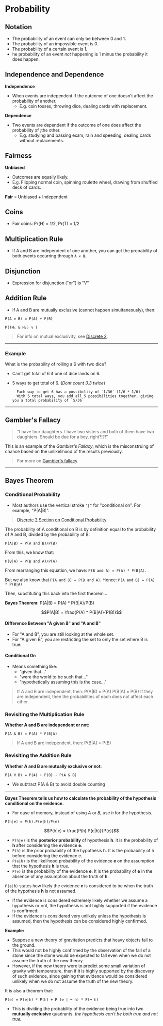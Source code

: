 # Probability

## Notation

- The probability of an event can only be between 0 and 1.
- The probability of an impossible event is 0.
- The probability of a certain event is 1.
- he probability of an event *not* happening is 1 minus the probability it does happen.

## Independence and Dependence

**Independence**

- When events are independent if the outcome of one doesn't affect the probability of another.
	- E.g. coin tosses, throwing dice, dealing cards with replacement.

**Dependence**

- Two events are dependent if the outcome of one does affect the probability of ;the other.
	- E.g. studying and passing exam, rain and speeding, dealing cards without replacements.
## Fairness

**Unbiased**

- Outcomes are equally likely.
- E.g. Flipping normal coin, spinning roulette wheel, drawing from shuffled deck of cards.

**Fair** = Unbiased + Independent

## Coins

- Fair coins: Pr(H) = 1/2, Pr(T) = 1/2

## Multiplication Rule
- If A and B are independent of one another, you can get the probability of both events occurring through `A ✕ B`.
## Disjunction
- Expression for disjunction ("or") is "V"

## Addition Rule
- If A and B are mutually exclusive (cannot happen simultaneously), then:

`P(A v B) = P(A) + P(B)`

`P((H₁ & H₂) v )`

> For info on mutual exclusivity, see [Discrete 2](../discrete-2/discrete-2#mutually-exclusive).

---

### Example

What is the probability of rolling a 6 with two dice?
- Can't get total of 6 if one of dice lands on 6.
- 5 ways to get total of 6. (*Dont count 3,3 twice*)

		Each way to get 6 has a possibility of `1/36` (1/6 * 1/6)
		With 5 total ways, you add all 5 possibilities together, giving you a total probability of `5/36`

---

## Gambler's Fallacy

> "I have four daughters. I have two sisters and both of them have two daughters. Should be due for a boy, right?!?!"

This is an example of the *Gambler's Fallacy*, which is the misconstruing of chance based on the unlikelihood of the results previously.

> For more on [Gambler's fallacy](../cog-sci/10-the-rational-mind#Gambler's-Fallacy).

---

## Bayes Theorem

### Conditional Probability
- Most authors use the vertical stroke `"|"` for "conditional on". For example, "P(A|B)". 

> [Discrete 2 Section on Conditional Probability](../discrete-2/discrete-2#conditional-probability)

The probability of A conditional on B is by definition equal to the probability of A and B, divided by the probability of B:

`P(A|B) = P(A and B)/P(B)`

From this, we know that:

`P(B|A) = P(B and A)/P(A)`

From rearranging this equation, we have: `P(B and A) = P(A) * P(B|A)`. 

But we also know that `P(A and B) = P(B and A)`. Hence: `P(A and B) = P(A) * P(B|A)`

Then, substituting this back into the first theorem...

**Bayes Theorem**: P(A|B) = P(A) * P(B|A)/P(B)

$$P(A|B) = \frac{P(A) * P(B|A)}{P(B)}$$

#### Difference Between "A given B" and "A and B"
- For "A and B", you are still looking at the whole set.
- For "A given B", you are restricting the set to only the set where B is true.

#### Conditional On
- Means something like:
	- "given that..."
	- "were the world to be such that..."
	- "hypothetically assuming this is the case..."

> If A and B are independent, then:
> P(A|B) = P(A)
> P(B|A) = P(B)
> If they are independent, then the probabilities of each does not affect each other.

### Revisiting the Multiplication Rule

**Whether A and B are independent or not:**

`P(A & B) = P(A) * P(B|A)`

> If A and B are independent, then:
> P(B|A) = P(B)


### Revisiting the Addition Rule

**Whether A and B are mutually exclusive or not:**

`P(A V B) = P(A) + P(B) - P(A & B)`

- We subtract P(A & B) to avoid double counting

---

**Bayes Theorem tells us how to calculate the probability of the hypothesis conditional on the evidence.**

- For ease of memory, instead of using *A* or *B*, use *h* for the hypothesis.

`P(h|e) = P(h).P(e|h)/P(e)`

$$P(h|e) = \frac{P(h).P(e|h)}{P(e)}$$

- `P(h|e)` is the **posterior probability** of hypothesis **h**. It is the probability of **h** after considering the evidence **e**.
- `P(h)` is the prior probability of the hypothesis h. It is the probability of h before considering the evidence e.
- `P(e|h)` is the likelihood probability of the evidence **e** on the assumption that the hypothesis **h** is true.
- `P(e)` is the probability of the evidence **e**. It is the probability of **e** in the absence of any assumption about the truth of **h**.

`P(e|h)` states how likely the evidence **e** is considered to be when the truth of the hypothesis **h** is not assumed.

- If the evidence is considered extremely likely whether we assume a hypothesis or not, the hypothesis is not highly supported if the evidence is confirmed.
- If the evidence is considered very unlikely unless the hypothesis is assumed, then the hypothesis can be considered highly confirmed.

**Example:**

- Suppose a new theory of gravitation predicts that heavy objects fall to the ground.
- This would not be highly confirmed by the observation of the fall of a stone since the stone would be expected to fall even when we do not assume the truth of the new theory.
- However, if the new theory were to predict some small variation of gravity with temperature, then if it is highly supported by the discovery of such evidence, since gaining that evidence would be considered unlikely when we do not assume the truth of the new theory.

It is also a theorem that:

`P(e) = P(e|h) * P(h) + P (e | ¬ h) * P(¬ h)`

- This is dividing the probability of the evidence being true into two **mutually exclusive** quadrants. *the hypothesis can't be both true and not true.*

